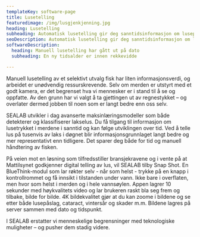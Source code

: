 ```yaml
---
templateKey: software-page
title: Lusetelling
featuredimage: /img/lusgjenkjenning.jpg
heading: Lusetelling
subheading: Automatisk lusetelling gir deg sanntidsinformasjon om lusepåslaget i dine merder til enhver tid.
seoDescription: Automatisk lusetelling gir deg sanntidsinformasjon om lusepåslaget i dine merder til enhver tid.
softwareDescription: 
  heading: Manuell lusetelling har gått ut på dato
  subheading: En ny tidsalder er innen rekkevidde

---
```

Manuell lusetelling av et selektivt utvalg fisk har liten informasjonsverdi, og arbeidet er unødvendig ressurskrevende. Selv om merden er utstyrt med et godt kamera, er det begrenset hva vi mennesker er i stand til å se og oppfatte. Av den grunn har vi valgt å ta gjettingen ut av regnestykket – og overlater dermed jobben til noen som er langt bedre enn oss selv.

SEALAB utvikler i dag avanserte maksinlæringsmodeller som både detekterer og klassifiserer lakselus. Du få tilgang til informasjon om lusetrykket i merdene i sanntid og kan følge utviklingen over tid. Ved å telle lus på tusenvis av laks i døgnet blir informasjonsgrunnlaget langt bedre og mer representativt enn tidligere. Det sparer deg både for tid og manuell håndtering av fisken.

På veien mot en løsning som tilfredsstiller bransjekravene og i vente på at Mattilsynet godkjenner digital telling av lus, vil SEALAB tilby Snap Shot. En BlueThink-modul som lar røkter selv - når som helst - trykke på en knapp i kontrollrommet og få innsikt i tilstanden under vann. Ikke bare i overflaten, men hvor som helst i merden og i hele vannsøylen.  Appen lagrer 10 sekunder med høykvalitets video og lar brukeren raskt bla seg frem og tilbake, bilde for bilde. 4K bildekvalitet gjør at du kan zoome i bildene og se etter både lusepåslag, cataract, vintersår og skader m.m. Bildene lagres på server sammen med dato og tidspunkt.

I SEALAB erstatter vi menneskelige begrensninger med teknologiske muligheter
– og pusher dem stadig videre.
